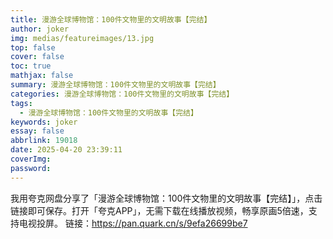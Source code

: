 ```yaml
---
title: 漫游全球博物馆：100件文物里的文明故事【完结】
author: joker
img: medias/featureimages/13.jpg
top: false
cover: false
toc: true
mathjax: false
summary: 漫游全球博物馆：100件文物里的文明故事【完结】
categories: 漫游全球博物馆：100件文物里的文明故事【完结】
tags:
  - 漫游全球博物馆：100件文物里的文明故事【完结】
keywords: joker
essay: false
abbrlink: 19018
date: 2025-04-20 23:39:11
coverImg:
password:
---
```


我用夸克网盘分享了「漫游全球博物馆：100件文物里的文明故事【完结】」，点击链接即可保存。打开「夸克APP」，无需下载在线播放视频，畅享原画5倍速，支持电视投屏。
链接：https://pan.quark.cn/s/9efa26699be7
